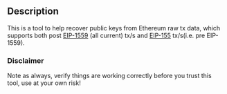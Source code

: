 ## Description

This is a tool to help recover public keys from Ethereum raw tx data, which supports both post [EIP-1559](https://eips.ethereum.org/EIPS/eip-1559) (all current) tx/s and [EIP-155](https://eips.ethereum.org/EIPS/eip-155) tx/s(i.e. pre EIP-1559).

### Disclaimer

Note as always, verify things are working correctly before you trust this tool, use at your own risk!
